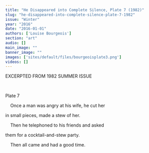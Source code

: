 ```yaml
---
title: "He Disappeared into Complete Silence, Plate 7 (1982)"
slug: "he-disappeared-into-complete-silence-plate-7-1982"
issue: "Winter"
year: "2016"
date: "2016-01-01"
authors: ['Louise Bourgeois']
section: "art"
audio: []
main_image: ""
banner_image: ""
images: ['sites/default/files/bourgeoisplate3.png']
videos: []
---
```

EXCERPTED FROM 1982 SUMMER ISSUE

  

 Plate 7

     Once a man was angry at his wife, he cut her

 in small pieces, made a stew of her. 

     Then he telephoned to his friends and asked

 them for a cocktail-and-stew party. 

     Then all came and had a good time. 


